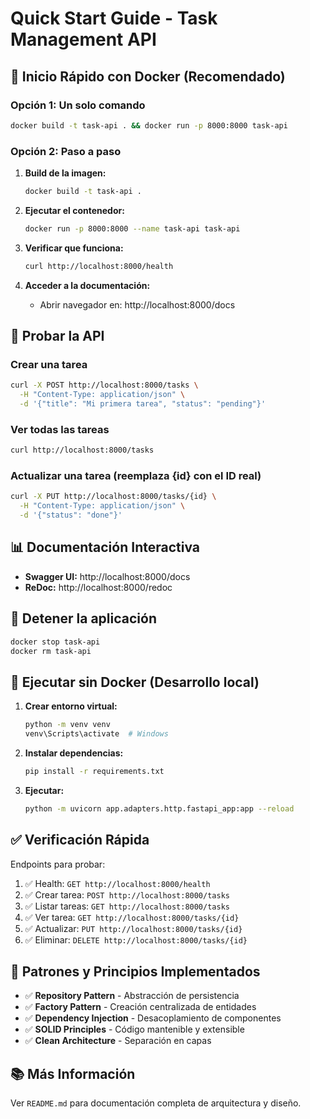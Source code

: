 # Quick Start Guide - Task Management API

## 🚀 Inicio Rápido con Docker (Recomendado)

### Opción 1: Un solo comando

```bash
docker build -t task-api . && docker run -p 8000:8000 task-api
```

### Opción 2: Paso a paso

1. **Build de la imagen:**

   ```bash
   docker build -t task-api .
   ```

2. **Ejecutar el contenedor:**

   ```bash
   docker run -p 8000:8000 --name task-api task-api
   ```

3. **Verificar que funciona:**

   ```bash
   curl http://localhost:8000/health
   ```

4. **Acceder a la documentación:**
   - Abrir navegador en: http://localhost:8000/docs

## 🧪 Probar la API

### Crear una tarea

```bash
curl -X POST http://localhost:8000/tasks \
  -H "Content-Type: application/json" \
  -d '{"title": "Mi primera tarea", "status": "pending"}'
```

### Ver todas las tareas

```bash
curl http://localhost:8000/tasks
```

### Actualizar una tarea (reemplaza {id} con el ID real)

```bash
curl -X PUT http://localhost:8000/tasks/{id} \
  -H "Content-Type: application/json" \
  -d '{"status": "done"}'
```

## 📊 Documentación Interactiva

- **Swagger UI:** http://localhost:8000/docs
- **ReDoc:** http://localhost:8000/redoc

## 🛑 Detener la aplicación

```bash
docker stop task-api
docker rm task-api
```

## 🐍 Ejecutar sin Docker (Desarrollo local)

1. **Crear entorno virtual:**

   ```bash
   python -m venv venv
   venv\Scripts\activate  # Windows
   ```

2. **Instalar dependencias:**

   ```bash
   pip install -r requirements.txt
   ```

3. **Ejecutar:**
   ```bash
   python -m uvicorn app.adapters.http.fastapi_app:app --reload
   ```

## ✅ Verificación Rápida

Endpoints para probar:

1. ✅ Health: `GET http://localhost:8000/health`
2. ✅ Crear tarea: `POST http://localhost:8000/tasks`
3. ✅ Listar tareas: `GET http://localhost:8000/tasks`
4. ✅ Ver tarea: `GET http://localhost:8000/tasks/{id}`
5. ✅ Actualizar: `PUT http://localhost:8000/tasks/{id}`
6. ✅ Eliminar: `DELETE http://localhost:8000/tasks/{id}`

## 🎯 Patrones y Principios Implementados

- ✅ **Repository Pattern** - Abstracción de persistencia
- ✅ **Factory Pattern** - Creación centralizada de entidades
- ✅ **Dependency Injection** - Desacoplamiento de componentes
- ✅ **SOLID Principles** - Código mantenible y extensible
- ✅ **Clean Architecture** - Separación en capas

## 📚 Más Información

Ver `README.md` para documentación completa de arquitectura y diseño.
